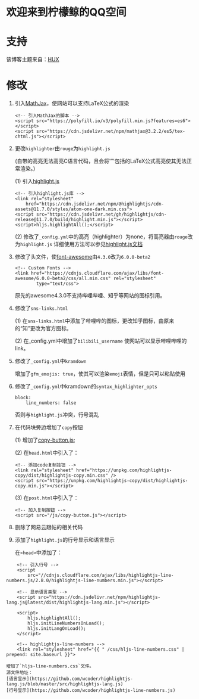 # 欢迎来到柠檬鲸的QQ空间

# 支持
该博客主题来自：[HUX](<https://github.com/Huxpro/huxpro.github.io">)

# 修改

1. 引入[MathJax]((https://www.mathjax.org/))，使网站可以支持LaTeX公式的渲染
    ```
    <!-- 引入MathJax的脚本 -->
    <script src="https://polyfill.io/v3/polyfill.min.js?features=es6"></script>
    <script src="https://cdn.jsdelivr.net/npm/mathjax@3.2.2/es5/tex-chtml.js"></script>
    ```
2. 更改`highlighter`由`rouge`为`highlight.js`

    (自带的高亮无法高亮C语言代码，且会将'$''$'包括的LaTeX公式高亮使其无法正常渲染。)

    (1) 引入[highlight.js](https://github.com/highlightjs/highlight.js)
    ```
    <!-- 引入highlight.js库 -->
    <link rel="stylesheet"
        href="https://cdn.jsdelivr.net/npm/@highlightjs/cdn-assets@11.7.0/styles/atom-one-dark.min.css">
    <script src="https://cdn.jsdelivr.net/gh/highlightjs/cdn-release@11.7.0/build/highlight.min.js"></script>
    <script>hljs.highlightAll();</script>
    ```

    (2) 修改了`_config.yml`中的高亮（highlighter）为none，将高亮器由`rouge`改为`highlight.js`
    详细使用方法可以参见[highlight.js文档](http://highlight.cndoc.wiki/doc)
    
3. 修改了头文件，使[font-awesome](https://fontawesome.com)由`4.3.0`改为`6.0.0-beta2`
    ```
    <!-- Custom Fonts -->
    <link href="https://cdnjs.cloudflare.com/ajax/libs/font-awesome/6.0.0-beta2/css/all.min.css" rel="stylesheet"
            type="text/css">
    ```
    原先的awesome4.3.0不支持哔哩哔哩、知乎等网站的图标引用。

4. 修改了`sns-links.html`

    (1) 在`sns-links.html`中添加了哔哩哔的图标，更改知乎图标，由原来的“知”更改为官方图标。
    
    (2) 在_config.yml中增加了`bilibili_username`
    使网站可以显示哔哩哔哩的link。

5. 修改了`_config.yml`中`kramdown`

    增加了`gfm_emojis: true`，使其可以渲染`emoji`表情，但是只可以粘贴使用

6. 修改了`_config.yml`中kramdown的`syntax_highlighter_opts`
    ```
    block:
        line_numbers: false
    ```
    否则与`highlight.js`冲突，行号混乱

7. 在代码块旁边增加了`copy`按钮

    (1) 增加了[copy-button.js](https://github.com/arronhunt/highlightjs-copy);

    (2) 在`head.html`中引入了：
    ```
    <!-- 添加code复制按钮 -->
    <link rel="stylesheet" href="https://unpkg.com/highlightjs-copy/dist/highlightjs-copy.min.css" />
    <script src="https://unpkg.com/highlightjs-copy/dist/highlightjs-copy.min.js"></script>
    ```
    (3) 在`post.html`中引入了：
    ```    
    <!-- 加入复制按钮 -->
    <script src="/js/copy-button.js"></script>
    ```

8. 删除了网易云跟帖的相关代码

9. 添加了`highlight.js`的行号显示和语言显示

    在`<head>`中添加了：
```Complaintext
    <!-- 引入行号 -->
    <script
        src="//cdnjs.cloudflare.com/ajax/libs/highlightjs-line-numbers.js/2.8.0/highlightjs-line-numbers.min.js"></script>

    <!-- 显示语言类型 -->
    <script src="https://cdn.jsdelivr.net/npm/highlightjs-lang.js@latest/dist/highlightjs-lang.min.js"></script>

    <script>
        hljs.highlightAll();
        hljs.initLineNumbersOnLoad();
        hljs.initLangOnLoad();
    </script>

    <!-- highlightjs-line-numbers -->
    <link rel="stylesheet" href="{{ " /css/hljs-line-numbers.css" | prepend: site.baseurl }}">
```
    增加了`hljs-line-numbers.css`文件。
    源文件地址：
    [语言显示](https://github.com/wcoder/highlightjs-lang.js/blob/master/src/highlightjs-lang.js)
    [行号显示](https://github.com/wcoder/highlightjs-line-numbers.js)